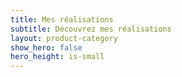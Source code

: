 ```yaml
---
title: Mes réalisations
subtitle: Découvrez mes réalisations
layout: product-category
show_hero: false
hero_height: is-small
---
```

